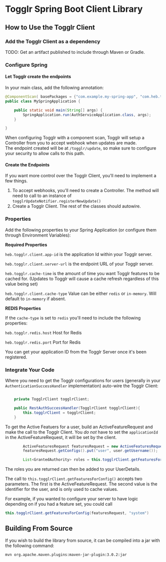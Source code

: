 # Togglr Spring Boot Client Library


## How to Use the Togglr Client

### Add the Togglr Client as a dependency

TODO:  Get an artifact published to include through Maven or Gradle.

### Configure Spring

#### Let Togglr create the endpoints

In your main class, add the following annotation:
```java
@ComponentScan( basePackages = {"com.example.my-spring-app", "com.heb.togglr"})
public class MySpringApplication {

    public static void main(String[] args) {
        SpringApplication.run(AuthServiceApplication.class, args);
    }

}
```

When configuring Togglr with a component scan, Togglr will setup a Controller from you to accept webhook when updates are made.  
The endpoint created will be at `/togglr/update`, so make sure to configure your security to allow calls to this path.


#### Create the Endpoints

If you want more control over the Togglr Client, you'll need to implement a few things.

1) To accept webhooks, you'll need to create a Controller.  The method will need to call to an instance of `togglrUpdateNotifier.registerNewUpdate()`
2) Create a Togglr Client.  The rest of the classes should autowire.


### Properties
Add the following properties to your Spring Application (or configure them through Environment Variables):

**Required Properties**

`heb.togglr.client.app-id`  is the application Id within your Togglr server.

`heb.togglr.client.server-url`  is the endpoint URL of your Togglr server.

`heb.togglr.cache-time` is the amount of time you want Togglr features to be cached for. (Updates to Togglr will cause a cache refresh regardless of this value being set)

`heb.togglr.client.cache-type` Value can be either `redis` or `in-memory`.  Will default to `in-memory` if absent.

**REDIS Properties**

If the `cache-type` is set to `redis` you'll need to include the following properties:

`heb.togglr.redis.host` Host for Redis

`heb.togglr.redis.port` Port for Redis

You can get your application ID from the Togglr Server once it's been registered.


### Integrate Your Code

Where you need to get the Togglr configurations for users (generally in your `AuthenticationSuccessHandler` implementation) auto-wire
the Togglr Client: 

```java

    private TogglrClient togglrClient;

    public RestAuthSuccessHandler(TogglrClient togglrClient){
        this.togglrClient = togglrClient;
    }
```

To get the Active Featuers for a user, build an ActiveFeatureRequest and make the call to the Togglr Client.
You *do not* have to set the `applicationId` in the ActiveFeatureRequest, it will be set by the client.

```java
        ActiveFeaturesRequest featuresRequest = new ActiveFeaturesRequest();
        featuresRequest.getConfigs().put("user", user.getUsername());

        List<GrantedAuthority> roles = this.togglrClient.getFeaturesForConfig(featuresRequest, user.getUsername());
```

The roles you are returned can then be added to your UserDetails.

The call to `this.togglrClient.getFeaturesForConfig()` accepts two parameters. The first is the ActiveFeatureRequest.
The second value is the identifier for the user, and is only used to cache values.

For example, if you wanted to configure your server to have logic depending on if you had a feature set, you could call 

```java
this.togglrClient.getFeaturesForConfig(featuresRequest, "system")
```

## Building From Source

If you wish to build the library from source, it can be compiled into a jar with the following command:

```
mvn org.apache.maven.plugins:maven-jar-plugin:3.0.2:jar
```